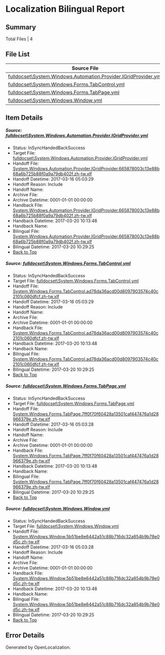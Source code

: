 # <a name='report-top'></a> Localization Bilingual Report

## Summary
 Total Files | 4

## File List
 Source File | Status | Details 
 ----------- | ------ | ------- 
 [fulldocset\System.Windows.Automation.Provider.IGridProvider.yml](https://github.com/OpenLocalizationTestOrg/ECMA2YamlTestRepo2/blob/9a577bbd8ead778fd4723fbdbce691e69b3b14d4/fulldocset/System.Windows.Automation.Provider.IGridProvider.yml) | InSyncHandedBackSuccess | [Details](#2108d19afbb26a182ba4ef67436662cde40de68a83919)
 [fulldocset\System.Windows.Forms.TabControl.yml](https://github.com/OpenLocalizationTestOrg/ECMA2YamlTestRepo2/blob/9a577bbd8ead778fd4723fbdbce691e69b3b14d4/fulldocset/System.Windows.Forms.TabControl.yml) | InSyncHandedBackSuccess | [Details](#72c2767fc1bb26d3c6c517ec9faad2190aa29c1885469)
 [fulldocset\System.Windows.Forms.TabPage.yml](https://github.com/OpenLocalizationTestOrg/ECMA2YamlTestRepo2/blob/9a577bbd8ead778fd4723fbdbce691e69b3b14d4/fulldocset/System.Windows.Forms.TabPage.yml) | InSyncHandedBackSuccess | [Details](#982b0cc9b1fbc1086cd1759ef4b08e8399483e4085489)
 [fulldocset\System.Windows.Window.yml](https://github.com/OpenLocalizationTestOrg/ECMA2YamlTestRepo2/blob/9a577bbd8ead778fd4723fbdbce691e69b3b14d4/fulldocset/System.Windows.Window.yml) | InSyncHandedBackSuccess | [Details](#7172c27ebcd4693a42b484604cff94ac6acd130687016)

## Item Details
##### <a name='2108d19afbb26a182ba4ef67436662cde40de68a83919'></a> Source: [fulldocset\System.Windows.Automation.Provider.IGridProvider.yml](https://github.com/OpenLocalizationTestOrg/ECMA2YamlTestRepo2/blob/9a577bbd8ead778fd4723fbdbce691e69b3b14d4/fulldocset/System.Windows.Automation.Provider.IGridProvider.yml)
* Status: InSyncHandedBackSuccess
* Target File: [fulldocset\System.Windows.Automation.Provider.IGridProvider.yml](https://github.com/OpenLocalizationTestOrg/ECMA2YamlTestRepo2.zh-tw/blob/75a5554af37c6da4a5d8aa27bc8a330f17154176/fulldocset/System.Windows.Automation.Provider.IGridProvider.yml)
* Handoff File: [System.Windows.Automation.Provider.IGridProvider.665878003c13e88b68a6b725b88f0a9a79db402f.zh-tw.xlf](https://github.com/OpenLocalizationTestOrg/ECMA2YamlTestRepo2.handoff/blob/cadaade5a6583edb23c7e6a2d3872233c1bf5168/ol-handoff/OpenLocalizationTestOrg/ECMA2YamlTestRepo2.zh-tw/master/fulldocset/System.Windows.Automation.Provider.IGridProvider.665878003c13e88b68a6b725b88f0a9a79db402f.zh-tw.xlf)
* Handoff Datetime: 2017-03-16 05:03:29
* Handoff Reason: Include
* Handoff Name: 
* Archive File: 
* Archive Datetime: 0001-01-01 00:00:00
* Handback File: [System.Windows.Automation.Provider.IGridProvider.665878003c13e88b68a6b725b88f0a9a79db402f.zh-tw.xlf](https://github.com/OpenLocalizationTestOrg/ECMA2YamlTestRepo2.handback/blob/3c9ff67c4fd2903fc1e119051389b15e715e5a78/ol-handback/OpenLocalizationTestOrg/ECMA2YamlTestRepo2.zh-tw/master/fulldocset/System.Windows.Automation.Provider.IGridProvider.665878003c13e88b68a6b725b88f0a9a79db402f.zh-tw.xlf)
* Handback Datetime: 2017-03-20 10:13:48
* Handback Name: 
* Bilingual File: [System.Windows.Automation.Provider.IGridProvider.665878003c13e88b68a6b725b88f0a9a79db402f.zh-tw.xlf](https://github.com/OpenLocalizationTestOrg/ECMA2YamlTestRepo2.handback/blob/3c9ff67c4fd2903fc1e119051389b15e715e5a78/ol-handback/OpenLocalizationTestOrg/ECMA2YamlTestRepo2.zh-tw/master/fulldocset/System.Windows.Automation.Provider.IGridProvider.665878003c13e88b68a6b725b88f0a9a79db402f.zh-tw.xlf)
* Bilingual Datetime: 2017-03-20 10:29:25
* [Back to Top](#report-top)

##### <a name='72c2767fc1bb26d3c6c517ec9faad2190aa29c1885469'></a> Source: [fulldocset\System.Windows.Forms.TabControl.yml](https://github.com/OpenLocalizationTestOrg/ECMA2YamlTestRepo2/blob/9a577bbd8ead778fd4723fbdbce691e69b3b14d4/fulldocset/System.Windows.Forms.TabControl.yml)
* Status: InSyncHandedBackSuccess
* Target File: [fulldocset\System.Windows.Forms.TabControl.yml](https://github.com/OpenLocalizationTestOrg/ECMA2YamlTestRepo2.zh-tw/blob/75a5554af37c6da4a5d8aa27bc8a330f17154176/fulldocset/System.Windows.Forms.TabControl.yml)
* Handoff File: [System.Windows.Forms.TabControl.ad78da36acd00d8097903574c40c2101c060dfcf.zh-tw.xlf](https://github.com/OpenLocalizationTestOrg/ECMA2YamlTestRepo2.handoff/blob/cadaade5a6583edb23c7e6a2d3872233c1bf5168/ol-handoff/OpenLocalizationTestOrg/ECMA2YamlTestRepo2.zh-tw/master/fulldocset/System.Windows.Forms.TabControl.ad78da36acd00d8097903574c40c2101c060dfcf.zh-tw.xlf)
* Handoff Datetime: 2017-03-16 05:03:29
* Handoff Reason: Include
* Handoff Name: 
* Archive File: 
* Archive Datetime: 0001-01-01 00:00:00
* Handback File: [System.Windows.Forms.TabControl.ad78da36acd00d8097903574c40c2101c060dfcf.zh-tw.xlf](https://github.com/OpenLocalizationTestOrg/ECMA2YamlTestRepo2.handback/blob/3c9ff67c4fd2903fc1e119051389b15e715e5a78/ol-handback/OpenLocalizationTestOrg/ECMA2YamlTestRepo2.zh-tw/master/fulldocset/System.Windows.Forms.TabControl.ad78da36acd00d8097903574c40c2101c060dfcf.zh-tw.xlf)
* Handback Datetime: 2017-03-20 10:13:48
* Handback Name: 
* Bilingual File: [System.Windows.Forms.TabControl.ad78da36acd00d8097903574c40c2101c060dfcf.zh-tw.xlf](https://github.com/OpenLocalizationTestOrg/ECMA2YamlTestRepo2.handback/blob/3c9ff67c4fd2903fc1e119051389b15e715e5a78/ol-handback/OpenLocalizationTestOrg/ECMA2YamlTestRepo2.zh-tw/master/fulldocset/System.Windows.Forms.TabControl.ad78da36acd00d8097903574c40c2101c060dfcf.zh-tw.xlf)
* Bilingual Datetime: 2017-03-20 10:29:25
* [Back to Top](#report-top)

##### <a name='982b0cc9b1fbc1086cd1759ef4b08e8399483e4085489'></a> Source: [fulldocset\System.Windows.Forms.TabPage.yml](https://github.com/OpenLocalizationTestOrg/ECMA2YamlTestRepo2/blob/9a577bbd8ead778fd4723fbdbce691e69b3b14d4/fulldocset/System.Windows.Forms.TabPage.yml)
* Status: InSyncHandedBackSuccess
* Target File: [fulldocset\System.Windows.Forms.TabPage.yml](https://github.com/OpenLocalizationTestOrg/ECMA2YamlTestRepo2.zh-tw/blob/75a5554af37c6da4a5d8aa27bc8a330f17154176/fulldocset/System.Windows.Forms.TabPage.yml)
* Handoff File: [System.Windows.Forms.TabPage.7ff0f70f60428a13501caf447476a1d28966379e.zh-tw.xlf](https://github.com/OpenLocalizationTestOrg/ECMA2YamlTestRepo2.handoff/blob/cadaade5a6583edb23c7e6a2d3872233c1bf5168/ol-handoff/OpenLocalizationTestOrg/ECMA2YamlTestRepo2.zh-tw/master/fulldocset/System.Windows.Forms.TabPage.7ff0f70f60428a13501caf447476a1d28966379e.zh-tw.xlf)
* Handoff Datetime: 2017-03-16 05:03:28
* Handoff Reason: Include
* Handoff Name: 
* Archive File: 
* Archive Datetime: 0001-01-01 00:00:00
* Handback File: [System.Windows.Forms.TabPage.7ff0f70f60428a13501caf447476a1d28966379e.zh-tw.xlf](https://github.com/OpenLocalizationTestOrg/ECMA2YamlTestRepo2.handback/blob/3c9ff67c4fd2903fc1e119051389b15e715e5a78/ol-handback/OpenLocalizationTestOrg/ECMA2YamlTestRepo2.zh-tw/master/fulldocset/System.Windows.Forms.TabPage.7ff0f70f60428a13501caf447476a1d28966379e.zh-tw.xlf)
* Handback Datetime: 2017-03-20 10:13:48
* Handback Name: 
* Bilingual File: [System.Windows.Forms.TabPage.7ff0f70f60428a13501caf447476a1d28966379e.zh-tw.xlf](https://github.com/OpenLocalizationTestOrg/ECMA2YamlTestRepo2.handback/blob/3c9ff67c4fd2903fc1e119051389b15e715e5a78/ol-handback/OpenLocalizationTestOrg/ECMA2YamlTestRepo2.zh-tw/master/fulldocset/System.Windows.Forms.TabPage.7ff0f70f60428a13501caf447476a1d28966379e.zh-tw.xlf)
* Bilingual Datetime: 2017-03-20 10:29:25
* [Back to Top](#report-top)

##### <a name='7172c27ebcd4693a42b484604cff94ac6acd130687016'></a> Source: [fulldocset\System.Windows.Window.yml](https://github.com/OpenLocalizationTestOrg/ECMA2YamlTestRepo2/blob/9a577bbd8ead778fd4723fbdbce691e69b3b14d4/fulldocset/System.Windows.Window.yml)
* Status: InSyncHandedBackSuccess
* Target File: [fulldocset\System.Windows.Window.yml](https://github.com/OpenLocalizationTestOrg/ECMA2YamlTestRepo2.zh-tw/blob/75a5554af37c6da4a5d8aa27bc8a330f17154176/fulldocset/System.Windows.Window.yml)
* Handoff File: [System.Windows.Window.5b51be8e6442a51c88b716dc32a854b9b78e0d5c.zh-tw.xlf](https://github.com/OpenLocalizationTestOrg/ECMA2YamlTestRepo2.handoff/blob/cadaade5a6583edb23c7e6a2d3872233c1bf5168/ol-handoff/OpenLocalizationTestOrg/ECMA2YamlTestRepo2.zh-tw/master/fulldocset/System.Windows.Window.5b51be8e6442a51c88b716dc32a854b9b78e0d5c.zh-tw.xlf)
* Handoff Datetime: 2017-03-16 05:03:28
* Handoff Reason: Include
* Handoff Name: 
* Archive File: 
* Archive Datetime: 0001-01-01 00:00:00
* Handback File: [System.Windows.Window.5b51be8e6442a51c88b716dc32a854b9b78e0d5c.zh-tw.xlf](https://github.com/OpenLocalizationTestOrg/ECMA2YamlTestRepo2.handback/blob/3c9ff67c4fd2903fc1e119051389b15e715e5a78/ol-handback/OpenLocalizationTestOrg/ECMA2YamlTestRepo2.zh-tw/master/fulldocset/System.Windows.Window.5b51be8e6442a51c88b716dc32a854b9b78e0d5c.zh-tw.xlf)
* Handback Datetime: 2017-03-20 10:13:48
* Handback Name: 
* Bilingual File: [System.Windows.Window.5b51be8e6442a51c88b716dc32a854b9b78e0d5c.zh-tw.xlf](https://github.com/OpenLocalizationTestOrg/ECMA2YamlTestRepo2.handback/blob/3c9ff67c4fd2903fc1e119051389b15e715e5a78/ol-handback/OpenLocalizationTestOrg/ECMA2YamlTestRepo2.zh-tw/master/fulldocset/System.Windows.Window.5b51be8e6442a51c88b716dc32a854b9b78e0d5c.zh-tw.xlf)
* Bilingual Datetime: 2017-03-20 10:29:25
* [Back to Top](#report-top)


## Error Details

Generated by OpenLocalization.
